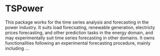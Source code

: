 # TSPower

This package works for the time series analysis and forecasting in the power industry. It suits load forecsating, renewable generation, electricty prices forecasting, and other prediction tasks in the energy domain, and may experimentally suit time series forecasting in other domains. It owns functionalities following an experimental forecasting procedure, mainly including ...
